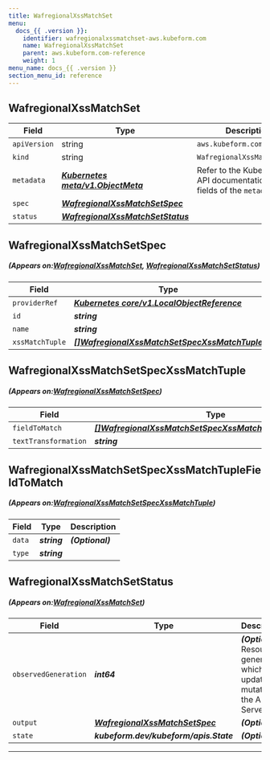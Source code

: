 ```yaml
---
title: WafregionalXssMatchSet
menu:
  docs_{{ .version }}:
    identifier: wafregionalxssmatchset-aws.kubeform.com
    name: WafregionalXssMatchSet
    parent: aws.kubeform.com-reference
    weight: 1
menu_name: docs_{{ .version }}
section_menu_id: reference
---
```


## WafregionalXssMatchSet
| Field | Type | Description |
| ------ | ----- | ----------- |
| `apiVersion` | string | `aws.kubeform.com/v1alpha1` |
|    `kind` | string | `WafregionalXssMatchSet` |
| `metadata` | ***[Kubernetes meta/v1.ObjectMeta](https://kubernetes.io/docs/reference/generated/kubernetes-api/v1.13/#objectmeta-v1-meta)***|Refer to the Kubernetes API documentation for the fields of the `metadata` field.|
| `spec` | ***[WafregionalXssMatchSetSpec](#WafregionalXssMatchSetSpec)***||
| `status` | ***[WafregionalXssMatchSetStatus](#WafregionalXssMatchSetStatus)***||
## WafregionalXssMatchSetSpec
##### (Appears on:[WafregionalXssMatchSet](#WafregionalXssMatchSet), [WafregionalXssMatchSetStatus](#WafregionalXssMatchSetStatus))
| Field | Type | Description |
| ------ | ----- | ----------- |
| `providerRef` | ***[Kubernetes core/v1.LocalObjectReference](https://kubernetes.io/docs/reference/generated/kubernetes-api/v1.13/#localobjectreference-v1-core)***||
| `id` | ***string***||
| `name` | ***string***||
| `xssMatchTuple` | ***[[]WafregionalXssMatchSetSpecXssMatchTuple](#WafregionalXssMatchSetSpecXssMatchTuple)***| ***(Optional)*** |
## WafregionalXssMatchSetSpecXssMatchTuple
##### (Appears on:[WafregionalXssMatchSetSpec](#WafregionalXssMatchSetSpec))
| Field | Type | Description |
| ------ | ----- | ----------- |
| `fieldToMatch` | ***[[]WafregionalXssMatchSetSpecXssMatchTupleFieldToMatch](#WafregionalXssMatchSetSpecXssMatchTupleFieldToMatch)***||
| `textTransformation` | ***string***||
## WafregionalXssMatchSetSpecXssMatchTupleFieldToMatch
##### (Appears on:[WafregionalXssMatchSetSpecXssMatchTuple](#WafregionalXssMatchSetSpecXssMatchTuple))
| Field | Type | Description |
| ------ | ----- | ----------- |
| `data` | ***string***| ***(Optional)*** |
| `type` | ***string***||
## WafregionalXssMatchSetStatus
##### (Appears on:[WafregionalXssMatchSet](#WafregionalXssMatchSet))
| Field | Type | Description |
| ------ | ----- | ----------- |
| `observedGeneration` | ***int64***| ***(Optional)*** Resource generation, which is updated on mutation by the API Server.|
| `output` | ***[WafregionalXssMatchSetSpec](#WafregionalXssMatchSetSpec)***| ***(Optional)*** |
| `state` | ***kubeform.dev/kubeform/apis.State***| ***(Optional)*** |
---

